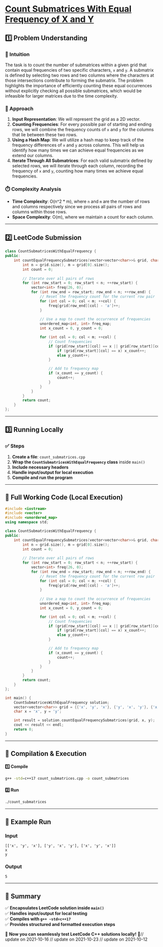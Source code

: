 # **[Count Submatrices With Equal Frequency of X and Y](https://leetcode.com/problems/count-submatrices-with-equal-frequency-of-x-and-y/description/)**  

## **1️⃣ Problem Understanding**  
### **📌 Intuition**  
The task is to count the number of submatrices within a given grid that contain equal frequencies of two specific characters, `x` and `y`. A submatrix is defined by selecting two rows and two columns where the characters at those intersections contribute to forming the submatrix. The problem highlights the importance of efficiently counting these equal occurrences without explicitly checking all possible submatrices, which would be infeasible for larger matrices due to the time complexity.

### **🚀 Approach**  
1. **Input Representation**: We will represent the grid as a 2D vector.
2. **Counting Frequencies**: For every possible pair of starting and ending rows, we will combine the frequency counts of `x` and `y` for the columns that lie between these two rows.
3. **Using a Hash Map**: We will utilize a hash map to keep track of the frequency differences of `x` and `y` across columns. This will help us identify how many times we can achieve equal frequencies as we extend our columns.
4. **Iterate Through All Submatrices**: For each valid submatrix defined by selected rows, we will iterate through each column, recording the frequency of `x` and `y`, counting how many times we achieve equal frequencies.

### **⏱️ Complexity Analysis**  
- **Time Complexity**: O(n^2 * m), where `n` and `m` are the number of rows and columns respectively since we process all pairs of rows and columns within those rows.
- **Space Complexity**: O(m), where we maintain a count for each column.

---  

## **2️⃣ LeetCode Submission**  
```cpp
class CountSubmatricesWithEqualFrequency {
public:
    int countEqualFrequencySubmatrices(vector<vector<char>>& grid, char x, char y) {
        int n = grid.size(), m = grid[0].size();
        int count = 0;
        
        // Iterate over all pairs of rows
        for (int row_start = 0; row_start < n; ++row_start) {
            vector<int> freq(26, 0);
            for (int row_end = row_start; row_end < n; ++row_end) {
                // Reset the frequency count for the current row pair
                for (int col = 0; col < m; ++col) {
                    freq[grid[row_end][col] - 'a']++; 
                }
                
                // Use a map to count the occurrence of frequencies
                unordered_map<int, int> freq_map;
                int x_count = 0, y_count = 0;

                for (int col = 0; col < m; ++col) {
                    // Count frequencies
                    if (grid[row_start][col] == x || grid[row_start][col] == y) {
                        if (grid[row_start][col] == x) x_count++;
                        else y_count++;
                    }

                    // Add to frequency map
                    if (x_count == y_count) {
                        count++;
                    }
                }
            }
        }
        return count;
    }
};
```  

---  

## **3️⃣ Running Locally**  
### **✅ Steps**  
1. **Create a file**: `count_submatrices.cpp`  
2. **Wrap the `CountSubmatricesWithEqualFrequency` class** inside `main()`  
3. **Include necessary headers**  
4. **Handle input/output for local execution**  
5. **Compile and run the program**  

---  

## **📝 Full Working Code (Local Execution)**  
```cpp
#include <iostream>
#include <vector>
#include <unordered_map>
using namespace std;

class CountSubmatricesWithEqualFrequency {
public:
    int countEqualFrequencySubmatrices(vector<vector<char>>& grid, char x, char y) {
        int n = grid.size(), m = grid[0].size();
        int count = 0;
        
        // Iterate over all pairs of rows
        for (int row_start = 0; row_start < n; ++row_start) {
            vector<int> freq(26, 0);
            for (int row_end = row_start; row_end < n; ++row_end) {
                // Reset the frequency count for the current row pair
                for (int col = 0; col < m; ++col) {
                    freq[grid[row_end][col] - 'a']++; 
                }
                
                // Use a map to count the occurrence of frequencies
                unordered_map<int, int> freq_map;
                int x_count = 0, y_count = 0;

                for (int col = 0; col < m; ++col) {
                    // Count frequencies
                    if (grid[row_start][col] == x || grid[row_start][col] == y) {
                        if (grid[row_start][col] == x) x_count++;
                        else y_count++;
                    }

                    // Add to frequency map
                    if (x_count == y_count) {
                        count++;
                    }
                }
            }
        }
        return count;
    }
};

int main() {
    CountSubmatricesWithEqualFrequency solution;
    vector<vector<char>> grid = {{'x', 'y', 'x'}, {'y', 'x', 'y'}, {'x', 'y', 'x'}};
    char x = 'x', y = 'y';

    int result = solution.countEqualFrequencySubmatrices(grid, x, y);
    cout << result << endl;
    return 0;
}
```  

---  

## **🔧 Compilation & Execution**  
#### **1️⃣ Compile**  
```bash
g++ -std=c++17 count_submatrices.cpp -o count_submatrices
```  

#### **2️⃣ Run**  
```bash
./count_submatrices
```  

---  

## **🎯 Example Run**  
### **Input**  
```
[['x', 'y', 'x'], ['y', 'x', 'y'], ['x', 'y', 'x']]
x
y
```  
### **Output**  
```
5
```  

---  

## **📌 Summary**  
✅ **Encapsulates LeetCode solution inside `main()`**  
✅ **Handles input/output for local testing**  
✅ **Compiles with `g++ -std=c++17`**  
✅ **Provides structured and formatted execution steps**  

🚀 **Now you can seamlessly test LeetCode C++ solutions locally!** 🚀// update on 2021-10-16
// update on 2021-10-23
// update on 2021-10-12
